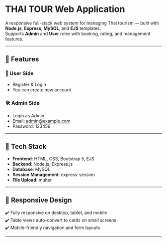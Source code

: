 # THAI TOUR Web Application

A responsive full-stack web system for managing Thai tourism — built with **Node.js**, **Express**, **MySQL**, and **EJS** templates.  
Supports **Admin** and **User** roles with booking, rating, and management features.

---

## 🚀 Features

### 👤 User Side

- Register & Login
- You can create new account

### 🛠️ Admin Side

- Login as Admin
- Email: admin@example.com
- Password: 123456

---

## 🧱 Tech Stack

- **Frontend**: HTML, CSS, Bootstrap 5, EJS
- **Backend**: Node.js, Express.js
- **Database**: MySQL
- **Session Management**: express-session
- **File Upload**: multer

---

## 📱 Responsive Design

✔️ Fully responsive on desktop, tablet, and mobile  
✔️ Table views auto-convert to cards on small screens  
✔️ Mobile-friendly navigation and form layouts

---
